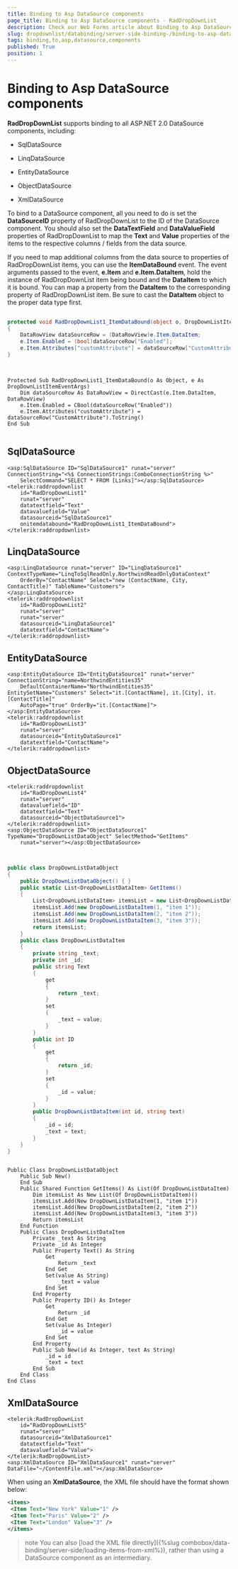 ```yaml
---
title: Binding to Asp DataSource components
page_title: Binding to Asp DataSource components - RadDropDownList
description: Check our Web Forms article about Binding to Asp DataSource components.
slug: dropdownlist/databinding/server-side-binding-/binding-to-asp-datasource-components
tags: binding,to,asp,datasource,components
published: True
position: 1
---
```


# Binding to Asp DataSource components



**RadDropDownList** supports binding to all ASP.NET 2.0 DataSource components, including:

* SqlDataSource

* LinqDataSource

* EntityDataSource

* ObjectDataSource

* XmlDataSource

To bind to a DataSource component, all you need to do is set the **DataSourceID** property of RadDropDownList to the ID of the DataSource component. You should also set the **DataTextField** and **DataValueField** properties of RadDropDownList to map the **Text** and **Value** properties of the items to the respective columns / fields from the data source.

If you need to map additional columns from the data source to properties of RadDropDownList items, you can use the **ItemDataBound** event. The event arguments passed to the event, **e.Item** and **e.Item.DataItem**, hold the instance of RadDropDownList item being bound and the **DataItem** to which it is bound. You can map a property from the **DataItem** to the corresponding property of RadDropDownList item. Be sure to cast the **DataItem** object to the proper data type first.



````C#
	
protected void RadDropDownList1_ItemDataBound(object o, DropDownListItemEventArgs e)
{
	DataRowView dataSourceRow = (DataRowView)e.Item.DataItem;
	e.Item.Enabled = (bool)dataSourceRow["Enabled"];
	e.Item.Attributes["customAttribute"] = dataSourceRow["CustomAttribute"].ToString();
}
	
````
````VB.NET

Protected Sub RadDropDownList1_ItemDataBound(o As Object, e As DropDownListItemEventArgs)
	Dim dataSourceRow As DataRowView = DirectCast(e.Item.DataItem, DataRowView)
	e.Item.Enabled = CBool(dataSourceRow("Enabled"))
	e.Item.Attributes("customAttribute") = dataSourceRow("CustomAttribute").ToString()
End Sub
	
````


## SqlDataSource

````ASPNET
<asp:SqlDataSource ID="SqlDataSource1" runat="server" ConnectionString="<%$ ConnectionStrings:ComboConnectionString %>"
	SelectCommand="SELECT * FROM [Links]"></asp:SqlDataSource>
<telerik:raddropdownlist
	id="RadDropDownList1"
	runat="server"
	datatextfield="Text"
	datavaluefield="Value"
	datasourceid="SqlDataSource1"
	onitemdatabound="RadDropDownList1_ItemDataBound">
</telerik:raddropdownlist>
````



## LinqDataSource

````ASPNET
<asp:LinqDataSource runat="server" ID="LinqDataSource1" ContextTypeName="LinqToSqlReadOnly.NorthwindReadOnlyDataContext"
	OrderBy="ContactName" Select="new (ContactName, City, ContactTitle)" TableName="Customers">
</asp:LinqDataSource>
<telerik:raddropdownlist
	id="RadDropDownList2"
	runat="server"
	runat="server"
	datasourceid="LinqDataSource1"
	datatextfield="ContactName">
</telerik:raddropdownlist>
````



## EntityDataSource

````ASPNET
<asp:EntityDataSource ID="EntityDataSource1" runat="server" ConnectionString="name=NorthwindEntities35"
	DefaultContainerName="NorthwindEntities35" EntitySetName="Customers" Select="it.[ContactName], it.[City], it.[ContactTitle]"
	AutoPage="true" OrderBy="it.[ContactName]">
</asp:EntityDataSource>
<telerik:raddropdownlist
	id="RadDropDownList3"
	runat="server"
	datasourceid="EntityDataSource1"
	datatextfield="ContactName">
</telerik:raddropdownlist>
````



## ObjectDataSource

````ASPNET
<telerik:raddropdownlist
	id="RadDropDownList4"
	runat="server"
	datavaluefield="ID"
	datatextfield="Text"
	datasourceid="ObjectDataSource1">    
</telerik:raddropdownlist>
<asp:ObjectDataSource ID="ObjectDataSource1" TypeName="DropDownListDataObject" SelectMethod="GetItems"
	runat="server"></asp:ObjectDataSource>
	
````





````C#
	
public class DropDownListDataObject
{
	public DropDownListDataObject() { }
	public static List<DropDownListDataItem> GetItems()
	{
		List<DropDownListDataItem> itemsList = new List<DropDownListDataItem>();
		itemsList.Add(new DropDownListDataItem(1, "item 1"));
		itemsList.Add(new DropDownListDataItem(2, "item 2"));
		itemsList.Add(new DropDownListDataItem(3, "item 3"));
		return itemsList;
	}
	public class DropDownListDataItem
	{
		private string _text;
		private int _id;
		public string Text
		{
			get
			{
				return _text;
			}
			set
			{
				_text = value;
			}
		}
		public int ID
		{
			get
			{
				return _id;
			}
			set
			{
				_id = value;
			}
		}
		public DropDownListDataItem(int id, string text)
		{
			_id = id;
			_text = text;
		}
	}
}
````
````VB.NET
	
Public Class DropDownListDataObject
	Public Sub New()
	End Sub
	Public Shared Function GetItems() As List(Of DropDownListDataItem)
		Dim itemsList As New List(Of DropDownListDataItem)()
		itemsList.Add(New DropDownListDataItem(1, "item 1"))
		itemsList.Add(New DropDownListDataItem(2, "item 2"))
		itemsList.Add(New DropDownListDataItem(3, "item 3"))
		Return itemsList
	End Function
	Public Class DropDownListDataItem
		Private _text As String
		Private _id As Integer
		Public Property Text() As String
			Get
				Return _text
			End Get
			Set(value As String)
				_text = value
			End Set
		End Property
		Public Property ID() As Integer
			Get
				Return _id
			End Get
			Set(value As Integer)
				_id = value
			End Set
		End Property
		Public Sub New(id As Integer, text As String)
			_id = id
			_text = text
		End Sub
	End Class
End Class
````


## XmlDataSource

````ASPNET
<telerik:RadDropDownList
	id="RadDropDownList5"
	runat="server"
	datasourceid="XmlDataSource1"
	datatextfield="Text"
	datavaluefield="Value">
</telerik:RadDropDownList>
<asp:XmlDataSource ID="XmlDataSource1" runat="server" DataFile="~/ContentFile.xml"></asp:XmlDataSource>
````



When using an **XmlDataSource**, the XML file should have the format shown below:

````XML
<items>
 <Item Text="New York" Value="1" />
 <Item Text="Paris" Value="2" />
 <Item Text="London" Value="3" />
</items>
````



>note You can also [load the XML file directly]({%slug combobox/data-binding/server-side/loading-items-from-xml%}), rather than using a DataSource component as an intermediary.
>

